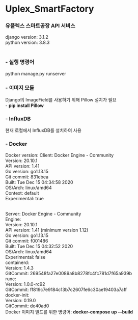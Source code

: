 # Uplex_SmartFactory

<h3> 유플렉스 스마트공장 API 서비스</h3>

django version: 3.1.2 <br>
python version: 3.8.3 <br><br>


<h3> - 실행 명령어 </h3>
python manage.py runserver


<h3> - 이미지 모듈 </h3>
Django의 ImageField를 사용하기 위해 Pillow 설치가 필요 <br>
- <b>pip install Pillow</b> 

<h3> - InfluxDB </h3>
현재 로컬에서 InfluxDB를 설치하여 사용

<h3> - Docker </h3>
Docker version: Client: Docker Engine - Community <br>
 Version:           20.10.1 <br>
 API version:       1.41 <br>
 Go version:        go1.13.15 <br>
 Git commit:        831ebea <br>
 Built:             Tue Dec 15 04:34:58 2020 <br>
 OS/Arch:           linux/amd64 <br>
 Context:           default <br>
 Experimental:      true <br> <br>

Server: Docker Engine - Community <br>
 Engine: <br>
  Version:          20.10.1 <br>
  API version:      1.41 (minimum version 1.12) <br>
  Go version:       go1.13.15 <br>
  Git commit:       f001486 <br>
  Built:            Tue Dec 15 04:32:52 2020 <br>
  OS/Arch:          linux/amd64 <br>
  Experimental:     false <br>
 containerd: <br>
  Version:          1.4.3 <br>
  GitCommit:        269548fa27e0089a8b8278fc4fc781d7f65a939b <br>
 runc: <br>
  Version:          1.0.0-rc92 <br>
  GitCommit:        ff819c7e9184c13b7c2607fe6c30ae19403a7aff <br>
 docker-init: <br>
  Version:          0.19.0 <br>
  GitCommit:        de40ad0 <br>
Docker 이미지 빌드를 위한 명령어: <b> docker-compose up --build </b>
